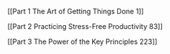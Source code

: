 [[Part 1 The Art of Getting Things Done 1]]

[[Part 2 Practicing Stress-Free Productivity 83]]

[[Part 3 The Power of the Key Principles 223]]